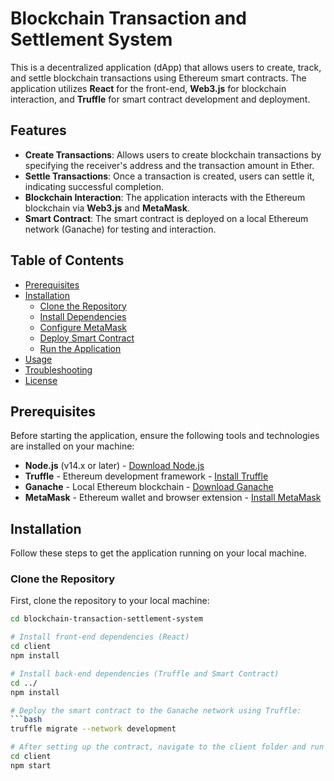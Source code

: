 # Blockchain Transaction and Settlement System

This is a decentralized application (dApp) that allows users to create, track, and settle blockchain transactions using Ethereum smart contracts. The application utilizes **React** for the front-end, **Web3.js** for blockchain interaction, and **Truffle** for smart contract development and deployment.

## Features

- **Create Transactions**: Allows users to create blockchain transactions by specifying the receiver's address and the transaction amount in Ether.
- **Settle Transactions**: Once a transaction is created, users can settle it, indicating successful completion.
- **Blockchain Interaction**: The application interacts with the Ethereum blockchain via **Web3.js** and **MetaMask**.
- **Smart Contract**: The smart contract is deployed on a local Ethereum network (Ganache) for testing and interaction.

## Table of Contents

- [Prerequisites](#prerequisites)
- [Installation](#installation)
  - [Clone the Repository](#clone-the-repository)
  - [Install Dependencies](#install-dependencies)
  - [Configure MetaMask](#configure-metamask)
  - [Deploy Smart Contract](#deploy-smart-contract)
  - [Run the Application](#run-the-application)
- [Usage](#usage)
- [Troubleshooting](#troubleshooting)
- [License](#license)

## Prerequisites

Before starting the application, ensure the following tools and technologies are installed on your machine:

- **Node.js** (v14.x or later) - [Download Node.js](https://nodejs.org/)
- **Truffle** - Ethereum development framework - [Install Truffle](https://www.trufflesuite.com/truffle)
- **Ganache** - Local Ethereum blockchain - [Download Ganache](https://www.trufflesuite.com/ganache)
- **MetaMask** - Ethereum wallet and browser extension - [Install MetaMask](https://metamask.io/)

## Installation

Follow these steps to get the application running on your local machine.

### Clone the Repository

First, clone the repository to your local machine:

```bash
cd blockchain-transaction-settlement-system

# Install front-end dependencies (React)
cd client
npm install

# Install back-end dependencies (Truffle and Smart Contract)
cd ../
npm install

# Deploy the smart contract to the Ganache network using Truffle:
```bash
truffle migrate --network development

# After setting up the contract, navigate to the client folder and run the React app:
cd client
npm start
